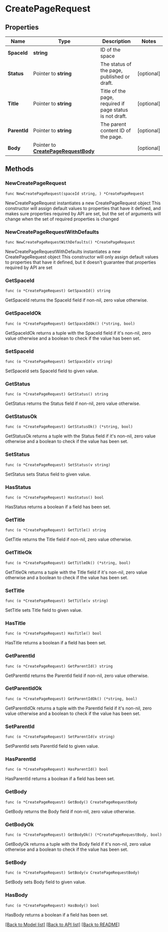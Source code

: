 # CreatePageRequest

## Properties

Name | Type | Description | Notes
------------ | ------------- | ------------- | -------------
**SpaceId** | **string** | ID of the space | 
**Status** | Pointer to **string** | The status of the page, published or draft. | [optional] 
**Title** | Pointer to **string** | Title of the page, required if page status is not draft. | [optional] 
**ParentId** | Pointer to **string** | The parent content ID of the page. | [optional] 
**Body** | Pointer to [**CreatePageRequestBody**](CreatePageRequestBody.md) |  | [optional] 

## Methods

### NewCreatePageRequest

`func NewCreatePageRequest(spaceId string, ) *CreatePageRequest`

NewCreatePageRequest instantiates a new CreatePageRequest object
This constructor will assign default values to properties that have it defined,
and makes sure properties required by API are set, but the set of arguments
will change when the set of required properties is changed

### NewCreatePageRequestWithDefaults

`func NewCreatePageRequestWithDefaults() *CreatePageRequest`

NewCreatePageRequestWithDefaults instantiates a new CreatePageRequest object
This constructor will only assign default values to properties that have it defined,
but it doesn't guarantee that properties required by API are set

### GetSpaceId

`func (o *CreatePageRequest) GetSpaceId() string`

GetSpaceId returns the SpaceId field if non-nil, zero value otherwise.

### GetSpaceIdOk

`func (o *CreatePageRequest) GetSpaceIdOk() (*string, bool)`

GetSpaceIdOk returns a tuple with the SpaceId field if it's non-nil, zero value otherwise
and a boolean to check if the value has been set.

### SetSpaceId

`func (o *CreatePageRequest) SetSpaceId(v string)`

SetSpaceId sets SpaceId field to given value.


### GetStatus

`func (o *CreatePageRequest) GetStatus() string`

GetStatus returns the Status field if non-nil, zero value otherwise.

### GetStatusOk

`func (o *CreatePageRequest) GetStatusOk() (*string, bool)`

GetStatusOk returns a tuple with the Status field if it's non-nil, zero value otherwise
and a boolean to check if the value has been set.

### SetStatus

`func (o *CreatePageRequest) SetStatus(v string)`

SetStatus sets Status field to given value.

### HasStatus

`func (o *CreatePageRequest) HasStatus() bool`

HasStatus returns a boolean if a field has been set.

### GetTitle

`func (o *CreatePageRequest) GetTitle() string`

GetTitle returns the Title field if non-nil, zero value otherwise.

### GetTitleOk

`func (o *CreatePageRequest) GetTitleOk() (*string, bool)`

GetTitleOk returns a tuple with the Title field if it's non-nil, zero value otherwise
and a boolean to check if the value has been set.

### SetTitle

`func (o *CreatePageRequest) SetTitle(v string)`

SetTitle sets Title field to given value.

### HasTitle

`func (o *CreatePageRequest) HasTitle() bool`

HasTitle returns a boolean if a field has been set.

### GetParentId

`func (o *CreatePageRequest) GetParentId() string`

GetParentId returns the ParentId field if non-nil, zero value otherwise.

### GetParentIdOk

`func (o *CreatePageRequest) GetParentIdOk() (*string, bool)`

GetParentIdOk returns a tuple with the ParentId field if it's non-nil, zero value otherwise
and a boolean to check if the value has been set.

### SetParentId

`func (o *CreatePageRequest) SetParentId(v string)`

SetParentId sets ParentId field to given value.

### HasParentId

`func (o *CreatePageRequest) HasParentId() bool`

HasParentId returns a boolean if a field has been set.

### GetBody

`func (o *CreatePageRequest) GetBody() CreatePageRequestBody`

GetBody returns the Body field if non-nil, zero value otherwise.

### GetBodyOk

`func (o *CreatePageRequest) GetBodyOk() (*CreatePageRequestBody, bool)`

GetBodyOk returns a tuple with the Body field if it's non-nil, zero value otherwise
and a boolean to check if the value has been set.

### SetBody

`func (o *CreatePageRequest) SetBody(v CreatePageRequestBody)`

SetBody sets Body field to given value.

### HasBody

`func (o *CreatePageRequest) HasBody() bool`

HasBody returns a boolean if a field has been set.


[[Back to Model list]](../README.md#documentation-for-models) [[Back to API list]](../README.md#documentation-for-api-endpoints) [[Back to README]](../README.md)


